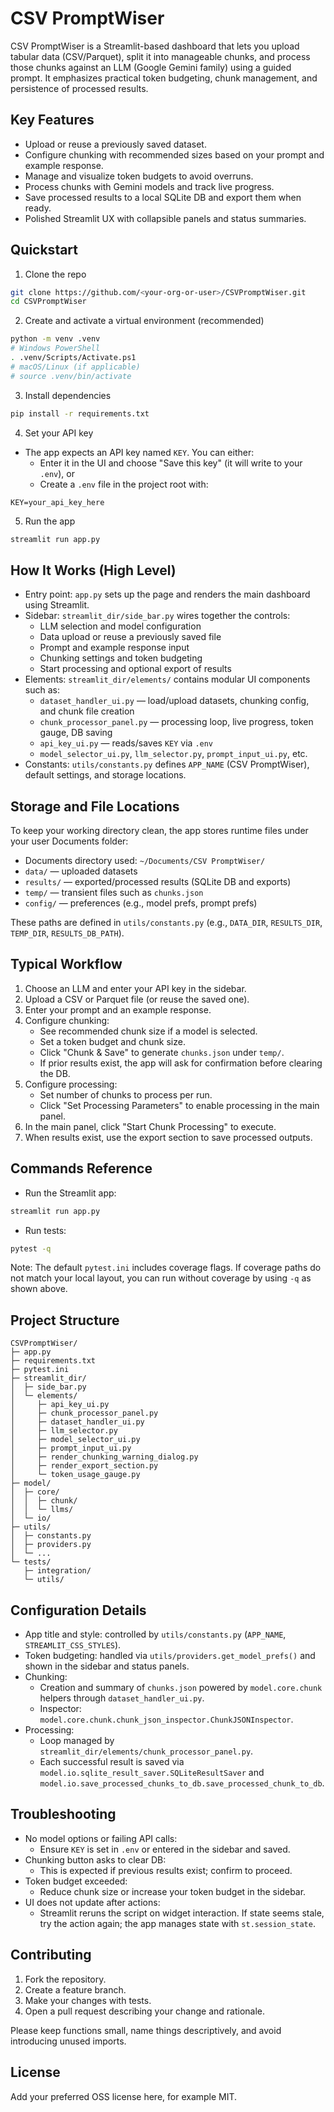 # CSV PromptWiser

CSV PromptWiser is a Streamlit-based dashboard that lets you upload tabular data (CSV/Parquet), split it into manageable chunks, and process those chunks against an LLM (Google Gemini family) using a guided prompt. It emphasizes practical token budgeting, chunk management, and persistence of processed results.


## Key Features
- Upload or reuse a previously saved dataset.
- Configure chunking with recommended sizes based on your prompt and example response.
- Manage and visualize token budgets to avoid overruns.
- Process chunks with Gemini models and track live progress.
- Save processed results to a local SQLite DB and export them when ready.
- Polished Streamlit UX with collapsible panels and status summaries.


## Quickstart

1. Clone the repo
```bash
git clone https://github.com/<your-org-or-user>/CSVPromptWiser.git
cd CSVPromptWiser
```

2. Create and activate a virtual environment (recommended)
```bash
python -m venv .venv
# Windows PowerShell
. .venv/Scripts/Activate.ps1
# macOS/Linux (if applicable)
# source .venv/bin/activate
```

3. Install dependencies
```bash
pip install -r requirements.txt
```

4. Set your API key
- The app expects an API key named `KEY`. You can either:
  - Enter it in the UI and choose "Save this key" (it will write to your `.env`), or
  - Create a `.env` file in the project root with:

```env
KEY=your_api_key_here
```

5. Run the app
```bash
streamlit run app.py
```


## How It Works (High Level)
- Entry point: `app.py` sets up the page and renders the main dashboard using Streamlit.
- Sidebar: `streamlit_dir/side_bar.py` wires together the controls:
  - LLM selection and model configuration
  - Data upload or reuse a previously saved file
  - Prompt and example response input
  - Chunking settings and token budgeting
  - Start processing and optional export of results
- Elements: `streamlit_dir/elements/` contains modular UI components such as:
  - `dataset_handler_ui.py` — load/upload datasets, chunking config, and chunk file creation
  - `chunk_processor_panel.py` — processing loop, live progress, token gauge, DB saving
  - `api_key_ui.py` — reads/saves `KEY` via `.env`
  - `model_selector_ui.py`, `llm_selector.py`, `prompt_input_ui.py`, etc.
- Constants: `utils/constants.py` defines `APP_NAME` (CSV PromptWiser), default settings, and storage locations.


## Storage and File Locations
To keep your working directory clean, the app stores runtime files under your user Documents folder:

- Documents directory used: `~/Documents/CSV PromptWiser/`
- `data/` — uploaded datasets
- `results/` — exported/processed results (SQLite DB and exports)
- `temp/` — transient files such as `chunks.json`
- `config/` — preferences (e.g., model prefs, prompt prefs)

These paths are defined in `utils/constants.py` (e.g., `DATA_DIR`, `RESULTS_DIR`, `TEMP_DIR`, `RESULTS_DB_PATH`).


## Typical Workflow
1. Choose an LLM and enter your API key in the sidebar.
2. Upload a CSV or Parquet file (or reuse the saved one).
3. Enter your prompt and an example response.
4. Configure chunking:
   - See recommended chunk size if a model is selected.
   - Set a token budget and chunk size.
   - Click "Chunk & Save" to generate `chunks.json` under `temp/`.
   - If prior results exist, the app will ask for confirmation before clearing the DB.
5. Configure processing:
   - Set number of chunks to process per run.
   - Click "Set Processing Parameters" to enable processing in the main panel.
6. In the main panel, click "Start Chunk Processing" to execute.
7. When results exist, use the export section to save processed outputs.


## Commands Reference
- Run the Streamlit app:
```bash
streamlit run app.py
```

- Run tests:
```bash
pytest -q
```
Note: The default `pytest.ini` includes coverage flags. If coverage paths do not match your local layout, you can run without coverage by using `-q` as shown above.


## Project Structure
```
CSVPromptWiser/
├─ app.py
├─ requirements.txt
├─ pytest.ini
├─ streamlit_dir/
│  ├─ side_bar.py
│  └─ elements/
│     ├─ api_key_ui.py
│     ├─ chunk_processor_panel.py
│     ├─ dataset_handler_ui.py
│     ├─ llm_selector.py
│     ├─ model_selector_ui.py
│     ├─ prompt_input_ui.py
│     ├─ render_chunking_warning_dialog.py
│     ├─ render_export_section.py
│     └─ token_usage_gauge.py
├─ model/
│  ├─ core/
│  │  ├─ chunk/
│  │  └─ llms/
│  └─ io/
├─ utils/
│  ├─ constants.py
│  ├─ providers.py
│  └─ ...
└─ tests/
   ├─ integration/
   └─ utils/
```


## Configuration Details
- App title and style: controlled by `utils/constants.py` (`APP_NAME`, `STREAMLIT_CSS_STYLES`).
- Token budgeting: handled via `utils/providers.get_model_prefs()` and shown in the sidebar and status panels.
- Chunking:
  - Creation and summary of `chunks.json` powered by `model.core.chunk` helpers through `dataset_handler_ui.py`.
  - Inspector: `model.core.chunk.chunk_json_inspector.ChunkJSONInspector`.
- Processing:
  - Loop managed by `streamlit_dir/elements/chunk_processor_panel.py`.
  - Each successful result is saved via `model.io.sqlite_result_saver.SQLiteResultSaver` and `model.io.save_processed_chunks_to_db.save_processed_chunk_to_db`.


## Troubleshooting
- No model options or failing API calls:
  - Ensure `KEY` is set in `.env` or entered in the sidebar and saved.
- Chunking button asks to clear DB:
  - This is expected if previous results exist; confirm to proceed.
- Token budget exceeded:
  - Reduce chunk size or increase your token budget in the sidebar.
- UI does not update after actions:
  - Streamlit reruns the script on widget interaction. If state seems stale, try the action again; the app manages state with `st.session_state`.


## Contributing
1. Fork the repository.
2. Create a feature branch.
3. Make your changes with tests.
4. Open a pull request describing your change and rationale.

Please keep functions small, name things descriptively, and avoid introducing unused imports.


## License
Add your preferred OSS license here, for example MIT.
